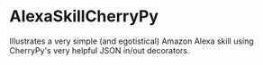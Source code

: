 # AlexaSkillCherryPy
Illustrates a very simple (and egotistical) Amazon Alexa skill using CherryPy's very helpful JSON in/out decorators.
